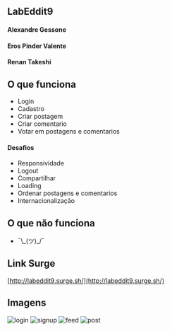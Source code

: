 ## LabEddit9

#### Alexandre Gessone

#### Eros Pinder Valente

#### Renan Takeshi

## O que funciona

- Login
- Cadastro
- Criar postagem
- Criar comentario
- Votar em postagens e comentarios

#### Desafios

- Responsividade
- Logout
- Compartilhar
- Loading
- Ordenar postagens e comentarios
- Internacionalização

## O que não funciona

- ¯\\\_(ツ)\_/¯

## Link Surge

[http://labeddit9.surge.sh/](http://labeddit9.surge.sh/)

## Imagens

![login](https://user-images.githubusercontent.com/10583511/87234452-7221e480-c3a7-11ea-864c-3e925c99ee75.png)
![signup](https://user-images.githubusercontent.com/10583511/87234453-73eba800-c3a7-11ea-946c-ecd4a432f217.png)
![feed](https://user-images.githubusercontent.com/10583511/87251739-4dc81580-c444-11ea-8fdf-07a7b9c2fd02.png)
![post](https://user-images.githubusercontent.com/10583511/87234456-76e69880-c3a7-11ea-9d05-ffc4921eae27.png)
